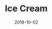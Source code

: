 ---
title: Ice Cream
date: '2018-10-02'
thumb_image: images/mar-3yo/ice-cream.jpg
thumb_image_alt: Ice Cream
image: images/mar-3yo/ice-cream.jpg
image_alt: Ice Cream
template: project
---	